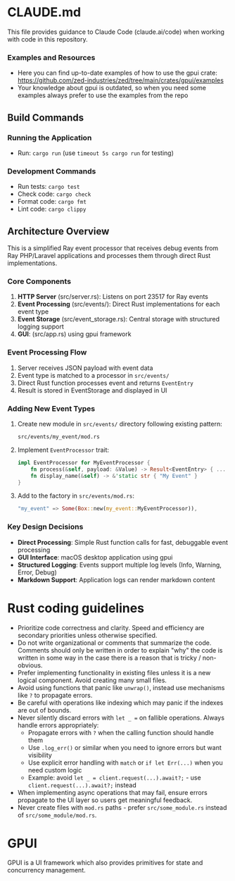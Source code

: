 # CLAUDE.md

This file provides guidance to Claude Code (claude.ai/code) when working with code in this repository.

### Examples and Resources
- Here you can find up-to-date examples of how to use the gpui crate: https://github.com/zed-industries/zed/tree/main/crates/gpui/examples
- Your knowledge about gpui is outdated, so when you need some examples always prefer to use the examples from the repo

## Build Commands

### Running the Application
- Run: `cargo run` (use `timeout 5s cargo run` for testing)

### Development Commands
- Run tests: `cargo test`
- Check code: `cargo check`
- Format code: `cargo fmt`
- Lint code: `cargo clippy`

## Architecture Overview

This is a simplified Ray event processor that receives debug events from Ray PHP/Laravel applications and processes them through direct Rust implementations.

### Core Components

1. **HTTP Server** (src/server.rs): Listens on port 23517 for Ray events
2. **Event Processing** (src/events/): Direct Rust implementations for each event type
3. **Event Storage** (src/event_storage.rs): Central storage with structured logging support
4. **GUI**: (src/app.rs) using gpui framework

### Event Processing Flow

1. Server receives JSON payload with event data
2. Event type is matched to a processor in `src/events/`
3. Direct Rust function processes event and returns `EventEntry`
4. Result is stored in EventStorage and displayed in UI

### Adding New Event Types

1. Create new module in `src/events/` directory following existing pattern:
   ```
   src/events/my_event/mod.rs
   ```
2. Implement `EventProcessor` trait:
   ```rust
   impl EventProcessor for MyEventProcessor {
       fn process(&self, payload: &Value) -> Result<EventEntry> { ... }
       fn display_name(&self) -> &'static str { "My Event" }
   }
   ```
3. Add to the factory in `src/events/mod.rs`:
   ```rust
   "my_event" => Some(Box::new(my_event::MyEventProcessor)),
   ```

### Key Design Decisions

- **Direct Processing**: Simple Rust function calls for fast, debuggable event processing
- **GUI Interface**: macOS desktop application using gpui
- **Structured Logging**: Events support multiple log levels (Info, Warning, Error, Debug)
- **Markdown Support**: Application logs can render markdown content

# Rust coding guidelines

* Prioritize code correctness and clarity. Speed and efficiency are secondary priorities unless otherwise specified.
* Do not write organizational or comments that summarize the code. Comments should only be written in order to explain "why" the code is written in some way in the case there is a reason that is tricky / non-obvious.
* Prefer implementing functionality in existing files unless it is a new logical component. Avoid creating many small files.
* Avoid using functions that panic like `unwrap()`, instead use mechanisms like `?` to propagate errors.
* Be careful with operations like indexing which may panic if the indexes are out of bounds.
* Never silently discard errors with `let _ =` on fallible operations. Always handle errors appropriately:
  - Propagate errors with `?` when the calling function should handle them
  - Use `.log_err()` or similar when you need to ignore errors but want visibility
  - Use explicit error handling with `match` or `if let Err(...)` when you need custom logic
  - Example: avoid `let _ = client.request(...).await?;` - use `client.request(...).await?;` instead
* When implementing async operations that may fail, ensure errors propagate to the UI layer so users get meaningful feedback.
* Never create files with `mod.rs` paths - prefer `src/some_module.rs` instead of `src/some_module/mod.rs`.

# GPUI

GPUI is a UI framework which also provides primitives for state and concurrency management.
